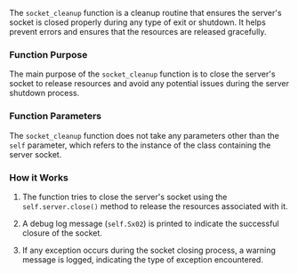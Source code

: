 The `socket_cleanup` function is a cleanup routine that ensures the server's socket is closed properly during any type of exit or shutdown. It helps prevent errors and ensures that the resources are released gracefully.

### Function Purpose

The main purpose of the `socket_cleanup` function is to close the server's socket to release resources and avoid any potential issues during the server shutdown process.

### Function Parameters

The `socket_cleanup` function does not take any parameters other than the `self` parameter, which refers to the instance of the class containing the server socket.

### How it Works

1. The function tries to close the server's socket using the `self.server.close()` method to release the resources associated with it.
    
2. A debug log message (`self.Sx02`) is printed to indicate the successful closure of the socket.
    
3. If any exception occurs during the socket closing process, a warning message is logged, indicating the type of exception encountered.